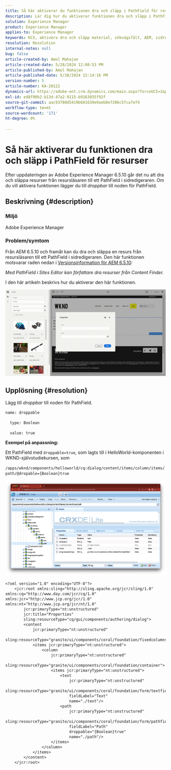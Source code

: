 ```yaml
---
title: Så här aktiverar du funktionen dra och släpp i PathField för resurser
description: Lär dig hur du aktiverar funktionen dra och släpp i PathField i sidredigeraren.
solution: Experience Manager
product: Experience Manager
applies-to: Experience Manager
keywords: KCS, aktivera dra och släpp material, sökvägsfält, AEM, sidredigerare
resolution: Resolution
internal-notes: null
bug: false
article-created-by: Amol Mahajan
article-created-date: 5/28/2024 12:08:53 PM
article-published-by: Amol Mahajan
article-published-date: 5/28/2024 12:14:16 PM
version-number: 5
article-number: KA-20122
dynamics-url: https://adobe-ent.crm.dynamics.com/main.aspx?forceUCI=1&pagetype=entityrecord&etn=knowledgearticle&id=c9dc6c09-eb1c-ef11-840a-6045bd06fa9d
exl-id: ed8f90b2-b13d-47a2-9115-b9163035f92f
source-git-commit: aac93780d5419b601639e9aeb0e7206c5fca7ef4
workflow-type: tm+mt
source-wordcount: '171'
ht-degree: 0%

---
```


# Så här aktiverar du funktionen dra och släpp i PathField för resurser


Efter uppdateringen av Adobe Experience Manager 6.5.10 går det nu att dra och släppa resurser från resursläsaren till ett PathField i sidredigeraren. Om du vill aktivera funktionen lägger du till *droppbar* till noden för PathField.

## Beskrivning {#description}


### Miljö

Adobe Experience Manager

### Problem/symtom

Från AEM 6.5.10 och framåt kan du dra och släppa en resurs från resursläsaren till ett PathField i sidredigeraren. Den här funktionen motsvarar raden nedan i [Versionsinformation för AEM 6.5.10](https://experienceleague.adobe.com/docs/experience-manager-65/content/release-notes/service-pack/6-5-10.html?lang=en):

*Med PathField i Sites Editor kan författare dra resurser från Content Finder.*

I den här artikeln beskrivs hur du aktiverar den här funktionen.

![](assets/___d4dc6c09-eb1c-ef11-840a-6045bd06fa9d___.gif)


## Upplösning {#resolution}


Lägg till *droppbar* till noden för PathField.


```
name: droppable

  type: Boolean

  value: true
```


<b>Exempel på anpassning:</b>

Ett PathField med `droppable=true`, som lagts till i HelloWorld-komponenten i WKND-självstudiekursen, som

`/apps/wknd/components/helloworld/cq:dialog/content/items/column/items/path/@dropable={Boolean}true`

![](assets/6106400f-2b07-ed11-82e4-00224808e483.png)


```
<?xml version="1.0" encoding="UTF-8"?>
    <jcr:root xmlns:sling="http://sling.apache.org/jcr/sling/1.0" xmlns:cq="http://www.day.com/jcr/cq/1.0" xmlns:jcr="http://www.jcp.org/jcr/1.0" xmlns:nt="http://www.jcp.org/jcr/nt/1.0"
        jcr:primaryType="nt:unstructured"
        jcr:title="Properties"
        sling:resourceType="cq/gui/components/authoring/dialog">
        <content
            jcr:primaryType="nt:unstructured"
            sling:resourceType="granite/ui/components/coral/foundation/fixedcolumns">
            <items jcr:primaryType="nt:unstructured">
                <column
                    jcr:primaryType="nt:unstructured"
                    sling:resourceType="granite/ui/components/coral/foundation/container">
                    <items jcr:primaryType="nt:unstructured">
                        <text
                            jcr:primaryType="nt:unstructured"
                            sling:resourceType="granite/ui/components/coral/foundation/form/textfield"
                            fieldLabel="Text"
                            name="./text"/>
                        <path
                            jcr:primaryType="nt:unstructured"
                            sling:resourceType="granite/ui/components/coral/foundation/form/pathfield"
                            fieldLabel="Path"
                            droppable="{Boolean}true"
                            name="./path"/>
                    </items>
                </column>
            </items>
        </content>
    </jcr:root>
```
